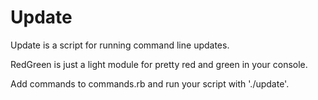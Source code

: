# Update

Update is a script for running command line updates.

RedGreen is just a light module for pretty red and green in your console.

Add commands to commands.rb and run your script with './update'.
